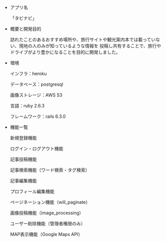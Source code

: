 
* アプリ名

  「タビナビ」
  
  
* 概要と開発目的

  訪れたことのあるおすすめ場所や、旅行サイトや観光案内本では載っていない、現地の人のみが知っているような情報を
  投稿し共有することで、旅行やドライブがより豊かになることを目的に開発しました。


* 環境

  インフラ：heroku
  
  データベース：postgresql
  
  画像ストレージ：AWS S3
  
  言語：ruby 2.6.3
  
  フレームワーク：rails 6.3.0


* 機能一覧

  新規登録機能
  
  ログイン・ログアウト機能
  
  記事投稿機能
  
  記事検索機能（ワード検索・タグ検索）
  
  記事編集機能
  
  プロフィール編集機能
  
  ページネーション機能（will_paginate）
  
  画像投稿機能（image_processing）
  
  ユーザー削除機能（管理者権限のみ）
  
  MAP表示機能（Google Maps API）